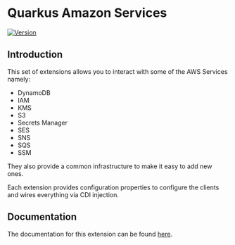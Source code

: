 # Quarkus Amazon Services

[![Version](https://img.shields.io/maven-central/v/io.quarkiverse.amazonservices/quarkus-amazon-services-bom?logo=apache-maven&style=for-the-badge)](https://search.maven.org/artifact/io.quarkiverse.amazonservices/quarkus-amazon-services-bom)

## Introduction

This set of extensions allows you to interact with some of the AWS Services namely:

 * DynamoDB
 * IAM
 * KMS
 * S3
 * Secrets Manager
 * SES
 * SNS
 * SQS
 * SSM

They also provide a common infrastructure to make it easy to add new ones.

Each extension provides configuration properties to configure the clients and wires everything via CDI injection.

## Documentation

The documentation for this extension can be found [here](https://quarkiverse.github.io/quarkiverse-docs/quarkus-amazon-services/dev/index.html).
